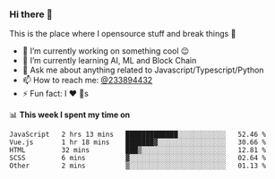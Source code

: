 ### Hi there 👋

<!--
**a233894432/a233894432** is a ✨ _special_ ✨ repository because its `README.md` (this file) appears on your GitHub profile.

Here are some ideas to get you started:

- 🔭 I’m currently working on ...
- 🌱 I’m currently learning ...
- 👯 I’m looking to collaborate on ...
- 🤔 I’m looking for help with ...
- 💬 Ask me about ...
- 📫 How to reach me: ...
- 😄 Pronouns: ...
- ⚡ Fun fact: ...
-->
 
 
This is the place where I opensource stuff and break things :rofl:

- 🔭 I’m currently working on something cool :wink:
- 🌱 I’m currently learning AI, ML and Block Chain
- 💬 Ask me about anything related to Javascript/Typescript/Python
- 📫 How to reach me: [@233894432](https://twitter.com/233894432)
- ⚡ Fun fact: I :heart: :dog:s

📊 **This week I spent my time on**
<!--START_SECTION:waka-->
```text
JavaScript   2 hrs 13 mins   █████████████░░░░░░░░░░░░   52.46 % 
Vue.js       1 hr 18 mins    ███████▓░░░░░░░░░░░░░░░░░   30.66 % 
HTML         32 mins         ███▒░░░░░░░░░░░░░░░░░░░░░   12.81 % 
SCSS         6 mins          ▓░░░░░░░░░░░░░░░░░░░░░░░░   02.64 % 
Other        2 mins          ▒░░░░░░░░░░░░░░░░░░░░░░░░   01.13 % 
```
<!--END_SECTION:waka-->
